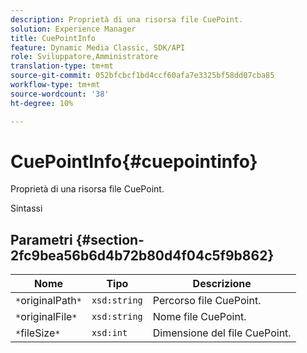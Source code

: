 ```yaml
---
description: Proprietà di una risorsa file CuePoint.
solution: Experience Manager
title: CuePointInfo
feature: Dynamic Media Classic, SDK/API
role: Sviluppatore,Amministratore
translation-type: tm+mt
source-git-commit: 052bfcbcf1bd4ccf60afa7e3325bf58dd07cba85
workflow-type: tm+mt
source-wordcount: '38'
ht-degree: 10%

---
```



# CuePointInfo{#cuepointinfo}

Proprietà di una risorsa file CuePoint.

Sintassi

## Parametri {#section-2fc9bea56b6d4b72b80d4f04c5f9b862}

| Nome | Tipo | Descrizione |
|---|---|---|
| `*`originalPath`*` | `xsd:string` | Percorso file CuePoint. |
| `*`originalFile`*` | `xsd:string` | Nome file CuePoint. |
| `*`fileSize`*` | `xsd:int` | Dimensione del file CuePoint. |

